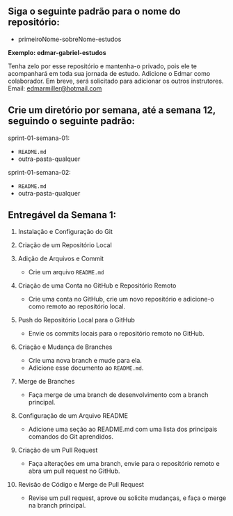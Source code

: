 <h2>Siga o seguinte padrão para o nome do repositório:</h2>

- primeiroNome-sobreNome-estudos

<strong>Exemplo: edmar-gabriel-estudos</strong><br>

Tenha zelo por esse repositório e mantenha-o privado, pois ele te acompanhará em toda sua jornada de estudo.
Adicione o Edmar como colaborador. Em breve, será solicitado para adicionar os outros instrutores.<br>
Email: edmarmiller@hotmail.com

<h2>Crie um diretório por semana, até a semana 12, seguindo o seguinte padrão:</h2>

sprint-01-semana-01:

- `README.md`
- outra-pasta-qualquer

sprint-01-semana-02:

- `README.md`
- outra-pasta-qualquer

<h2>Entregável da Semana 1:</h2>

1. Instalação e Configuração do Git

2. Criação de um Repositório Local

3. Adição de Arquivos e Commit

   - Crie um arquivo `README.md`

4. Criação de uma Conta no GitHub e Repositório Remoto

   - Crie uma conta no GitHub, crie um novo repositório e adicione-o como remoto ao repositório local.

5. Push do Repositório Local para o GitHub

   - Envie os commits locais para o repositório remoto no GitHub.

6. Criação e Mudança de Branches

   - Crie uma nova branch e mude para ela.
   - Adicione esse documento ao `README.md`.

7. Merge de Branches

   - Faça merge de uma branch de desenvolvimento com a branch principal.

8. Configuração de um Arquivo README

   - Adicione uma seção ao README.md com uma lista dos principais comandos do Git aprendidos.

9. Criação de um Pull Request

   - Faça alterações em uma branch, envie para o repositório remoto e abra um pull request no GitHub.

10. Revisão de Código e Merge de Pull Request

    - Revise um pull request, aprove ou solicite mudanças, e faça o merge na branch principal.
